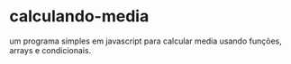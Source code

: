 # calculando-media
um programa simples em  javascript para calcular media
usando  funções, arrays e  condicionais.
